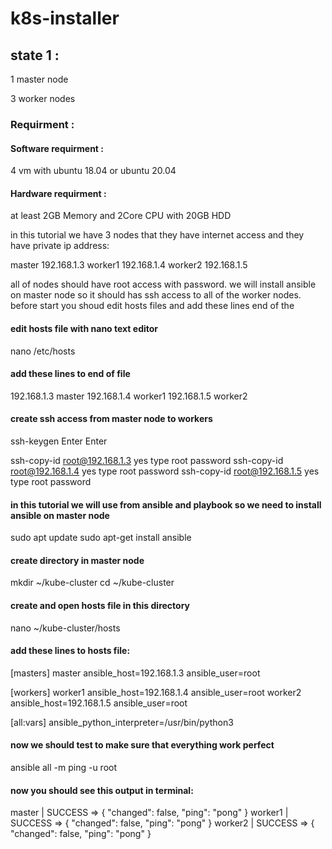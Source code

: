 # k8s-installer

## state 1 :

1 master node

3 worker nodes

### Requirment :

#### Software requirment :
4 vm with ubuntu 18.04 or ubuntu 20.04

#### Hardware requirment :
at least 2GB Memory and 2Core CPU with 20GB HDD

in this tutorial we have 3 nodes that they have internet access and they have private ip address:

master 192.168.1.3
worker1 192.168.1.4
worker2 192.168.1.5

all of nodes should have root access with password.
we will install ansible on master node so it should has ssh access to all of the worker nodes.
before start you shoud edit hosts files and add these lines end of the
#### edit hosts file with nano text editor
nano /etc/hosts
#### add these lines to end of file
192.168.1.3 master
192.168.1.4 worker1
192.168.1.5 worker2

#### create ssh access from master node to workers
ssh-keygen
Enter
Enter

ssh-copy-id root@192.168.1.3
yes
type root password
ssh-copy-id root@192.168.1.4
yes
type root password
ssh-copy-id root@192.168.1.5
yes
type root password

#### in this tutorial we will use from ansible and playbook so we need to install ansible on master node
sudo apt update
sudo apt-get install ansible

#### create directory in master node
mkdir ~/kube-cluster
cd ~/kube-cluster

#### create and open hosts file in this directory 
nano ~/kube-cluster/hosts

#### add these lines to hosts file:
[masters]
master ansible_host=192.168.1.3 ansible_user=root 

[workers]
worker1 ansible_host=192.168.1.4 ansible_user=root
worker2 ansible_host=192.168.1.5 ansible_user=root

[all:vars]
ansible_python_interpreter=/usr/bin/python3

#### now we should test to make sure that everything work perfect
ansible all -m ping -u root
#### now you should see this output in terminal:
master | SUCCESS => {
    "changed": false, 
    "ping": "pong"
}
worker1 | SUCCESS => {
    "changed": false, 
    "ping": "pong"
}
worker2 | SUCCESS => {
    "changed": false, 
    "ping": "pong"
}

